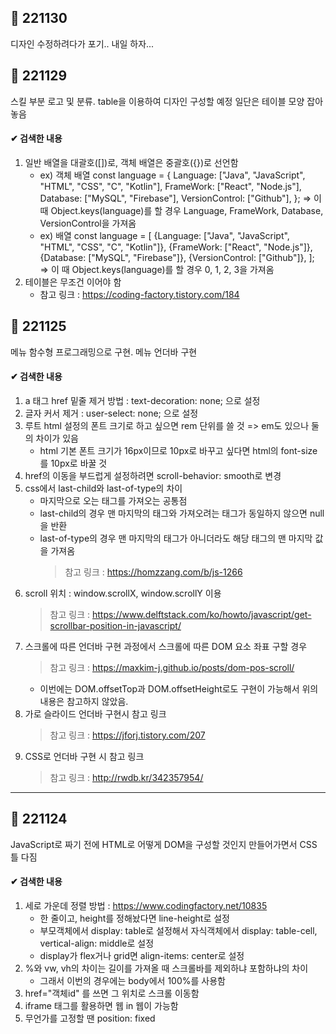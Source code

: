 ## 📌 221130

디자인 수정하려다가 포기.. 내일 하자...

## 📌 221129

스킬 부분 로고 및 분류. table을 이용하여 디자인 구성할 예정
일단은 테이블 모양 잡아놓음

#### ✔ 검색한 내용

1. 일반 배열을 대괄호([])로, 객체 배열은 중괄호({})로 선언함
   - ex) 객체 배열
     const language = {
     Language: ["Java", "JavaScript", "HTML", "CSS", "C", "Kotlin"],
     FrameWork: ["React", "Node.js"],
     Database: ["MySQL", "Firebase"],
     VersionControl: ["Github"],
     };
     => 이 때 Object.keys(language)를 할 경우 Language, FrameWork, Database, VersionControl을 가져옴
   - ex) 배열
     const language = [
     {Language: ["Java", "JavaScript", "HTML", "CSS", "C", "Kotlin"]},
     {FrameWork: ["React", "Node.js"]},
     {Database: ["MySQL", "Firebase"]},
     {VersionControl: ["Github"]},
     ];
     => 이 때 Object.keys(language)를 할 경우 0, 1, 2, 3을 가져옴
2. 테이블은 무조건 <tr><td></td></tr> 이어야 함
   - 참고 링크 : https://coding-factory.tistory.com/184

## 📌 221125

메뉴 함수형 프로그래밍으로 구현. 메뉴 언더바 구현

#### ✔ 검색한 내용

1. a 태그 href 밑줄 제거 방법 : text-decoration: none; 으로 설정
2. 글자 커서 제거 : user-select: none; 으로 설정
3. 루트 html 설정의 폰트 크기로 하고 싶으면 rem 단위를 쓸 것 => em도 있으나 둘의 차이가 있음
   - html 기본 폰트 크기가 16px이므로 10px로 바꾸고 싶다면 html의 font-size를 10px로 바꿀 것
4. href의 이동을 부드럽게 설정하려면 scroll-behavior: smooth로 변경
5. css에서 last-child와 last-of-type의 차이
   - 마지막으로 오는 태그를 가져오는 공통점
   - last-child의 경우 맨 마지막의 태그와 가져오려는 태그가 동일하지 않으면 null을 반환
   - last-of-type의 경우 맨 마지막의 태그가 아니더라도 해당 태그의 맨 마지막 값을 가져옴
     > 참고 링크 : https://homzzang.com/b/js-1266
6. scroll 위치 : window.scrollX, window.scrollY 이용
   > 참고 링크 : https://www.delftstack.com/ko/howto/javascript/get-scrollbar-position-in-javascript/
7. 스크롤에 따른 언더바 구현 과정에서 스크롤에 따른 DOM 요소 좌표 구할 경우
   > 참고 링크 : https://maxkim-j.github.io/posts/dom-pos-scroll/
   - 이번에는 DOM.offsetTop과 DOM.offsetHeight로도 구현이 가능해서 위의 내용은 참고하지 않았음.
8. 가로 슬라이드 언더바 구현시 참고 링크
   > 참고 링크 : https://jforj.tistory.com/207
9. CSS로 언더바 구현 시 참고 링크
   > 참고 링크 : http://rwdb.kr/342357954/

---

## 📌 221124

JavaScript로 짜기 전에 HTML로 어떻게 DOM을 구성할 것인지 만들어가면서 CSS 틀 다짐

#### ✔ 검색한 내용

1. 세로 가운데 정렬 방법 : https://www.codingfactory.net/10835
   - 한 줄이고, height를 정해놨다면 line-height로 설정
   - 부모객체에서 display: table로 설정해서 자식객체에서 display: table-cell, vertical-align: middle로 설정
   - display가 flex거나 grid면 align-items: center로 설정
2. %와 vw, vh의 차이는 길이를 가져올 때 스크롤바를 제외하냐 포함하냐의 차이
   - 그래서 이번의 경우에는 body에서 100%를 사용함
3. href="객체id" 를 쓰면 그 위치로 스크롤 이동함
4. iframe 태그를 활용하면 웹 in 웹이 가능함
5. 무언가를 고정할 땐 position: fixed
